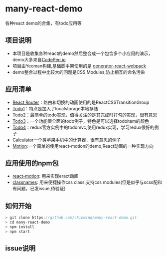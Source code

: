 # many-react-demo
各种react demo的合集，有todo应用等

## 项目说明
- 本项目是收集各种react的demo然后整合成一个包含多个小应用的演示，demo大多来自[CodePen.io](http://codepen.io/)
- 项目由Yeoman构建,基础脚手架使用的是 [generator-react-webpack](https://github.com/react-webpack-generators/generator-react-webpack)
- demo整合过程中比较大的问题是CSS Modules,防止相互的命名污染

## 应用清单
- [React Router](http://codepen.io/matthewvincent/pen/qaWxqq)：路由和切换的动画使用的是ReactCSSTransitionGroup
- [Todo1](http://www.reqianduan.com/2297.html)：特点是加入了localstorage本地存储
- [Todo2](http://codepen.io/geobde/pen/LNmdbJ)：最简单的todo实现，值得关注的是其完成时打勾的实现，很有意思
- [Todo3](http://codepen.io/hotate17/pen/oYKMaM)：一个功能很全面的todo例子，特色是可以选择todoitem的颜色
- [Todo4](https://github.com/reactjs/redux/tree/master/examples)：redux官方实例中的todomvc,使用redux实现，学习redux很好的例子
- [Calculator](http://codepen.io/mjijackson/pen/xOzyGX)一个类苹果手机中的计算器，很有意思的例子
- [Motion](http://codepen.io/oksas/pen/jqJMZd):一个简单的使用react-motion的demo,React动画的一种实现方向

## 应用使用的npm包
- [react-motion](https://github.com/chenglou/react-motion): 用来实现eract动画
- [classnames](https://github.com/JedWatson/classnames): 用来便捷操作css class,支持css modules(但是似乎与scss配和有问题，已发issue,待验证)

## 如何开始
```js
> git clone https://github.com/ckinmind/many-react-demo.git
> cd many-react-demo
> npm install
> npm start
```

## issue说明
